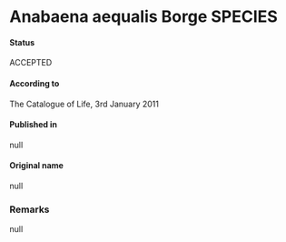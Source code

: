 Anabaena aequalis Borge SPECIES
=======

#### Status
ACCEPTED

#### According to
The Catalogue of Life, 3rd January 2011

#### Published in
null

#### Original name
null

### Remarks
null